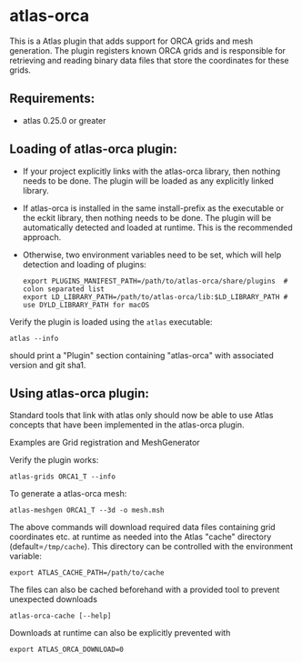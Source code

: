 atlas-orca
==========

This is a Atlas plugin that adds support for ORCA grids and mesh generation.
The plugin registers known ORCA grids and is responsible for retrieving and 
reading binary data files that store the coordinates for these grids.



Requirements:
-------------
- atlas 0.25.0 or greater



Loading of atlas-orca plugin:
-----------------------------

- If your project explicitly links with the atlas-orca library, then nothing needs to be done.
  The plugin will be loaded as any explicitly linked library.

- If atlas-orca is installed in the same install-prefix as the executable or the eckit library, 
  then nothing needs to be done. The plugin will be automatically detected and loaded at runtime.
  This is the recommended approach.
  
- Otherwise, two environment variables need to be set, which will help detection and loading
  of plugins:

      export PLUGINS_MANIFEST_PATH=/path/to/atlas-orca/share/plugins  # colon separated list
      export LD_LIBRARY_PATH=/path/to/atlas-orca/lib:$LD_LIBRARY_PATH # use DYLD_LIBRARY_PATH for macOS
    
Verify the plugin is loaded using the `atlas` executable:

    atlas --info
    
should print a "Plugin" section containing "atlas-orca" with associated version and git sha1.


Using atlas-orca plugin:
------------------------

Standard tools that link with atlas only should now be able to use Atlas concepts that have been
implemented in the atlas-orca plugin. 

Examples are Grid registration and MeshGenerator

Verify the plugin works:

    atlas-grids ORCA1_T --info

To generate a atlas-orca mesh:

    atlas-meshgen ORCA1_T --3d -o mesh.msh

The above commands will download required data files containing grid coordinates etc. 
at runtime as needed into the Atlas "cache" directory (default=`/tmp/cache`). This directory can be controlled with
the environment variable: 

    export ATLAS_CACHE_PATH=/path/to/cache

The files can also be cached beforehand with a provided tool to prevent unexpected downloads

    atlas-orca-cache [--help]
    
Downloads at runtime can also be explicitly prevented with

    export ATLAS_ORCA_DOWNLOAD=0
